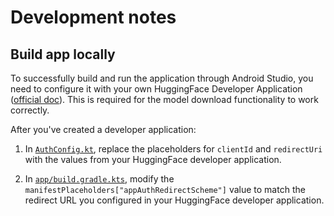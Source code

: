 # Development notes

## Build app locally

To successfully build and run the application through Android Studio, you need to configure it with your own HuggingFace Developer Application ([official doc](https://huggingface.co/docs/hub/oauth#creating-an-oauth-app)). This is required for the model download functionality to work correctly.

After you've created a developer application:

1. In [`AuthConfig.kt`](https://github.com/google-ai-edge/gallery/blob/main/Android/src/app/src/main/java/com/google/ai/edge/gallery/ui/common/AuthConfig.kt), replace the placeholders for `clientId` and `redirectUri` with the values from your HuggingFace developer application.

1. In [`app/build.gradle.kts`](https://github.com/google-ai-edge/gallery/blob/c1b50e160a66d5ea2ec2d8d8e63088b3cc0761bc/Android/src/app/build.gradle.kts#L41-L44), modify the `manifestPlaceholders["appAuthRedirectScheme"]` value to match the redirect URL you configured in your HuggingFace developer application.
